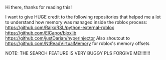 Hi there, thanks for reading this!

I want to give HUGE credit to the following repositories that helped me a lot to understand how memory was managed inside the roblox process:
  https://github.com/RajkoRSL/python-external-roblox
  https://github.com/ElCapor/bloxlib
  https://github.com/justDarian/hyperinjector
Also shoutout to https://github.com/NtReadVirtualMemory for roblox's memory offsets

NOTE: THE SEARCH FEATURE IS VERY BUGGY PLS FORGIVE ME!!!!!!!!
